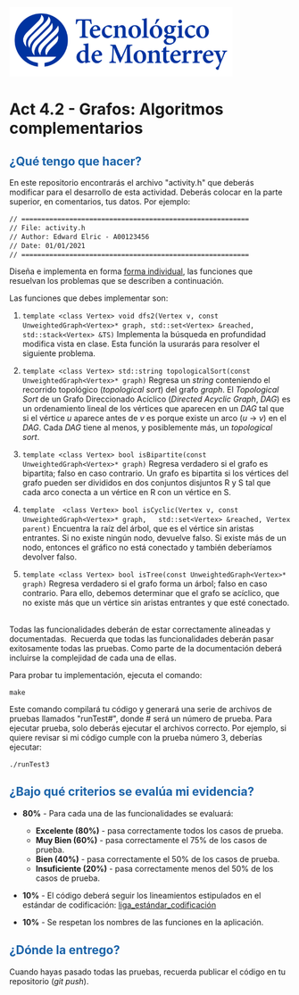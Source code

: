 ![Tec de Monterrey](images/logotecmty.png)
# Act 4.2 - Grafos: Algoritmos complementarios

## <span style="color: rgb(26, 99, 169);">¿Qué tengo que hacer?</span>
En este repositorio encontrarás el archivo "activity.h" que deberás modificar para el desarrollo de esta actividad. Deberás colocar en la parte superior, en comentarios, tus datos. Por ejemplo:
```
// =========================================================
// File: activity.h
// Author: Edward Elric - A00123456
// Date: 01/01/2021
// =========================================================
```

Diseña e implementa en forma <ins>forma individual</ins>, las funciones que resuelvan los problemas que se describen a continuación.

Las funciones que debes implementar son:

 1. ``` template <class Vertex> void dfs2(Vertex v, const UnweightedGraph<Vertex>* graph, std::set<Vertex> &reached, std::stack<Vertex> &TS) ```
 Implementa la búsqueda en profundidad modifica vista en clase. Esta función la usurarás para resolver el siguiente problema.

2. ```template <class Vertex> std::string topologicalSort(const UnweightedGraph<Vertex>* graph)```
Regresa un *string* conteniendo el recorrido topológico (*topological sort*) del grafo *graph*. El *Topological Sort* de un Grafo Direccionado Acíclico (*Directed Acyclic Graph*, *DAG*) es un ordenamiento lineal de los vértices que aparecen en un *DAG* tal que si el vértice *u* aparece antes de *v* es porque existe un arco (*u* -> *v*) en el *DAG*. Cada *DAG* tiene al menos, y posiblemente más,  un *topological sort*.

3. ```template <class Vertex> bool isBipartite(const UnweightedGraph<Vertex>* graph)```
Regresa verdadero si el grafo es bipartita; falso en caso contrario. Un grafo es bipartita si los vértices del grafo pueden ser divididos en dos conjuntos disjuntos R y S tal que cada arco conecta a un vértice en R con un vértice en S.

4. ``` template  <class Vertex> bool isCyclic(Vertex v, const UnweightedGraph<Vertex>* graph,   std::set<Vertex> &reached, Vertex parent) ```
Encuentra la raíz del árbol, que es el vértice sin aristas entrantes. Si no existe ningún nodo, devuelve falso. Si existe más de un nodo, entonces el gráfico no está conectado y también deberíamos devolver falso.

5. ```template <class Vertex> bool isTree(const UnweightedGraph<Vertex>* graph)```
Regresa verdadero si el grafo forma un árbol; falso en caso contrario. Para ello, debemos determinar que el grafo se acíclico, que no existe más que un vértice sin aristas entrantes y que esté conectado.

<br>Todas las funcionalidades deberán de estar correctamente alineadas y documentadas.&nbsp; Recuerda que todas las funcionalidades deberán pasar exitosamente todas las pruebas. Como parte de la documentación deberá incluirse la complejidad de cada una de ellas.

Para probar tu implementación, ejecuta el comando:
```
make
```
Este comando compilará tu código y generará una serie de archivos de pruebas llamados "runTest#", donde # será un número de prueba. Para ejecutar prueba, solo deberás ejecutar el archivos correcto. Por ejemplo, si quiere revisar si mi código cumple con la prueba número 3, deberías ejecutar:
```
./runTest3
```

## <span style="color: rgb(26, 99, 169);">**¿Bajo qué criterios se evalúa mi evidencia?**</span>

- **80%** - Para cada una de las funcionalidades se evaluará:

    - **Excelente (80%)** - pasa correctamente todos los casos de prueba.
    - **Muy Bien (60%)** - pasa correctamente el 75% de los casos de prueba.
    - **Bien (40%)** - pasa correctamente el 50% de los casos de prueba.
    - **Insuficiente (20%)** - pasa correctamente menos del 50% de los casos de prueba.


- **10%** - El código deberá seguir los lineamientos estipulados en el estándar de codificación: <span class="instructure_file_holder link_holder">[liga_estándar_codificación](estandar.pdf)</span>
- **10%** - Se respetan los nombres de las funciones en la aplicación.

## <span style="color: rgb(26, 99, 169);">**¿Dónde la entrego?**</span>
Cuando hayas pasado todas las pruebas, recuerda publicar el código en tu repositorio (*git push*).
